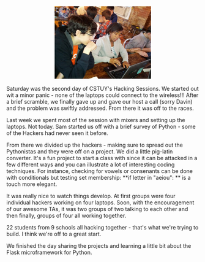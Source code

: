 <!--
.. title: Hacking Sessions - Week 2
.. slug: 2013-10-28-hacking-sessions-2.md
.. date: 2013-10-28
.. type: text
-->


<div align="center">
<a href="/img/2013-10-28-hacking-sessions-2/hackers2.jpg" rel="lightbox">
<img width="50%" src="/img/2013-10-28-hacking-sessions-2/hackers2.jpg" class="" alt="" />
</a>
</div>



Saturday was the second day of CSTUY's Hacking Sessions. We started out
wit a minor panic - none of the laptops could connect to the
wireless!!! After a brief scramble, we finally gave up and gave our
host a call (sorry Davin) and the problem was swiftly addressed. From
there it was off to the races.

Last week we spent most of the session with mixers and setting up the
laptops. Not today. Sam started us off with a brief survey of Python -
some of the Hackers had never seen it before.

From there we divided up the hackers - making sure to spread out the
Pythonistas and they were off on a project. We did a little pig-latin
converter. It's a fun project to start a class with since it can be
attacked in a few different ways and you can illustrate a lot of
interesting coding techniques. For instance, checking for vowels or
consenants can be done with conditionals but testing set membership: **if letter in "aeiou": ** is a touch more elegant.

It was really nice to watch things develop. At first groups were four
individual hackers working on four laptops. Soon, with the
encouragement of our awesome TAs, it was two groups of two talking to
each other and then finally, groups of four all working together.

22 students from 9 schools all hacking together - that's what we're
trying to build. I think we're off to a great start.

We finished the day sharing the projects and learning a little bit
about the Flask microframework for Python.

